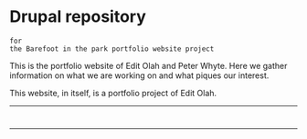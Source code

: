 # Drupal repository 
    for 
    the Barefoot in the park portfolio website project

This is the portfolio website of Edit Olah and Peter Whyte.
Here we gather information on what we are working on and what piques our interest.

This website, in itself, is a portfolio project of Edit Olah.

_______________________________________________________


# 

## 


- - - - - - - - - - - - - -